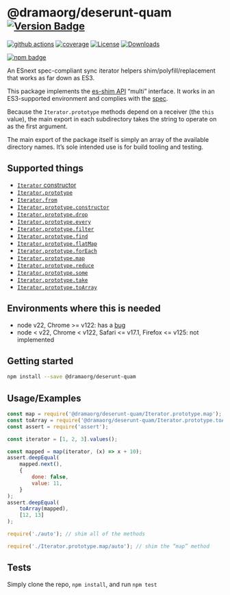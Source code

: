 # @dramaorg/deserunt-quam <sup>[![Version Badge][npm-version-svg]][package-url]</sup>

[![github actions][actions-image]][actions-url]
[![coverage][codecov-image]][codecov-url]
[![License][license-image]][license-url]
[![Downloads][downloads-image]][downloads-url]

[![npm badge][npm-badge-png]][package-url]

An ESnext spec-compliant sync iterator helpers shim/polyfill/replacement that works as far down as ES3.

This package implements the [es-shim API](https://github.com/es-shims/api) “multi” interface. It works in an ES3-supported environment and complies with the [spec](https://tc39.es/ecma262/#sec-additional-properties-of-the-string.prototype-object).

Because the `Iterator.prototype` methods depend on a receiver (the `this` value), the main export in each subdirectory takes the string to operate on as the first argument.

The main export of the package itself is simply an array of the available directory names. It’s sole intended use is for build tooling and testing.

## Supported things

 - [`Iterator` constructor](https://tc39.es/proposal-iterator-helpers/#sec-iterator-constructor)
 - [`Iterator.prototype`](https://tc39.es/proposal-iterator-helpers/#sec-iterator.prototype)
 - [`Iterator.from`](https://tc39.es/proposal-iterator-helpers/#sec-iterator.from)
 - [`Iterator.prototype.constructor`](https://tc39.es/proposal-iterator-helpers/#sec-iteratorprototype.constructor)
 - [`Iterator.prototype.drop`](https://tc39.es/proposal-iterator-helpers/#sec-iteratorprototype.drop)
 - [`Iterator.prototype.every`](https://tc39.es/proposal-iterator-helpers/#sec-iteratorprototype.every)
 - [`Iterator.prototype.filter`](https://tc39.es/proposal-iterator-helpers/#sec-iteratorprototype.filter)
 - [`Iterator.prototype.find`](https://tc39.es/proposal-iterator-helpers/#sec-iteratorprototype.find)
 - [`Iterator.prototype.flatMap`](https://tc39.es/proposal-iterator-helpers/#sec-iteratorprototype.flatmap)
 - [`Iterator.prototype.forEach`](https://tc39.es/proposal-iterator-helpers/#sec-iteratorprototype.foreach)
 - [`Iterator.prototype.map`](https://tc39.es/proposal-iterator-helpers/#sec-iteratorprototype.map)
 - [`Iterator.prototype.reduce`](https://tc39.es/proposal-iterator-helpers/#sec-iteratorprototype.reduce)
 - [`Iterator.prototype.some`](https://tc39.es/proposal-iterator-helpers/#sec-iteratorprototype.some)
 - [`Iterator.prototype.take`](https://tc39.es/proposal-iterator-helpers/#sec-iteratorprototype.take)
 - [`Iterator.prototype.toArray`](https://tc39.es/proposal-iterator-helpers/#sec-iteratorprototype.toarray)

## Environments where this is needed

 - node v22, Chrome >= v122: has a [bug](https://issues.chromium.org/issues/336839115)
 - node < v22, Chrome < v122, Safari <= v17.1, Firefox <= v125: not implemented

## Getting started

```sh
npm install --save @dramaorg/deserunt-quam
```

## Usage/Examples

```js
const map = require('@dramaorg/deserunt-quam/Iterator.prototype.map');
const toArray = require('@dramaorg/deserunt-quam/Iterator.prototype.toArray');
const assert = require('assert');

const iterator = [1, 2, 3].values();

const mapped = map(iterator, (x) => x + 10);
assert.deepEqual(
	mapped.next(),
    {
        done: false,
        value: 11,
    }
);
assert.deepEqual(
    toArray(mapped),
    [12, 13]
);
```

```js
require('./auto'); // shim all of the methods

require('./Iterator.prototype.map/auto'); // shim the “map” method
```

## Tests
Simply clone the repo, `npm install`, and run `npm test`

[package-url]: https://npmjs.org/package/@dramaorg/deserunt-quam
[npm-version-svg]: https://versionbadg.es/dramaorg/deserunt-quam.svg
[deps-svg]: https://david-dm.org/dramaorg/deserunt-quam.svg
[deps-url]: https://david-dm.org/dramaorg/deserunt-quam
[dev-deps-svg]: https://david-dm.org/dramaorg/deserunt-quam/dev-status.svg
[dev-deps-url]: https://david-dm.org/dramaorg/deserunt-quam#info=devDependencies
[npm-badge-png]: https://nodei.co/npm/@dramaorg/deserunt-quam.png?downloads=true&stars=true
[license-image]: https://img.shields.io/npm/l/@dramaorg/deserunt-quam.svg
[license-url]: LICENSE
[downloads-image]: https://img.shields.io/npm/dm/@dramaorg/deserunt-quam.svg
[downloads-url]: https://npm-stat.com/charts.html?package=@dramaorg/deserunt-quam
[codecov-image]: https://codecov.io/gh/dramaorg/deserunt-quam/branch/main/graphs/badge.svg
[codecov-url]: https://app.codecov.io/gh/dramaorg/deserunt-quam/
[actions-image]: https://img.shields.io/endpoint?url=https://github-actions-badge-u3jn4tfpocch.runkit.sh/dramaorg/deserunt-quam
[actions-url]: https://github.com/dramaorg/deserunt-quam/actions
